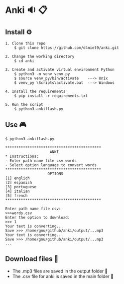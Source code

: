 # Anki  :sound: :clipboard:


## Install  :gear:

```console
1. Clone this repo
    $ git clone https://github.com/d4niel9/anki.git

2. Change the working directory
    $ cd anki

3. Create and activate virtual environment Python
    $ python3 -m venv venv_py
    $ source venv_py/bin/activate    ---> Unix
    $ venv_py \Scripts\activate.bat  ---> Windows

4. Install the requirements
    $ pip install -r requirements.txt

5. Run the script
    $ python3 ankiflash.py
```


## Use :video_game:

```consol
$ python3 ankiflash.py

*******************************************
                    ANKI
* Instructions:
- Enter path name file csv words
- Select option language to convert words
*******************************************
                   OPTIONS
[1] englich
[2] espanish
[3] portuguese
[4] italian
[5] french
*******************************************
        
Enter path name file csv: 
>>>words.csv
Enter the option to download: 
>>> 1
Your text is converting...
Save >>> /home/gnu/github/anki/output/...mp3
Your text is converting...
Save >>> /home/gnu/github/anki/output/...mp3
...
```

## Download files  :floppy_disk:
* The .mp3 files are saved in the output folder  :file_folder:
* The .csv file for anki is saved in the main folder :file_folder:
